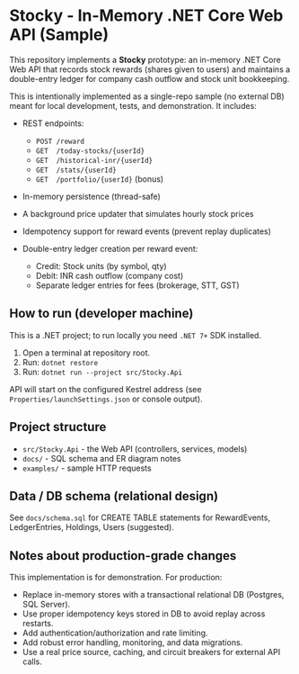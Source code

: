 
# Stocky - In-Memory .NET Core Web API (Sample)

This repository implements a **Stocky** prototype: an in-memory .NET Core Web API that records stock rewards (shares given to users) and maintains a double-entry ledger for company cash outflow and stock unit bookkeeping.

This is intentionally implemented as a single-repo sample (no external DB) meant for local development, tests, and demonstration. It includes:

- REST endpoints:
  - `POST /reward`
  - `GET  /today-stocks/{userId}`
  - `GET  /historical-inr/{userId}`
  - `GET  /stats/{userId}`
  - `GET  /portfolio/{userId}` (bonus)

- In-memory persistence (thread-safe)
- A background price updater that simulates hourly stock prices
- Idempotency support for reward events (prevent replay duplicates)
- Double-entry ledger creation per reward event:
  - Credit: Stock units (by symbol, qty)
  - Debit: INR cash outflow (company cost)
  - Separate ledger entries for fees (brokerage, STT, GST)

## How to run (developer machine)

This is a .NET project; to run locally you need `.NET 7+` SDK installed.

1. Open a terminal at repository root.
2. Run: `dotnet restore`
3. Run: `dotnet run --project src/Stocky.Api`

API will start on the configured Kestrel address (see `Properties/launchSettings.json` or console output).

## Project structure

- `src/Stocky.Api` - the Web API (controllers, services, models)
- `docs/` - SQL schema and ER diagram notes
- `examples/` - sample HTTP requests

## Data / DB schema (relational design)

See `docs/schema.sql` for CREATE TABLE statements for RewardEvents, LedgerEntries, Holdings, Users (suggested).

## Notes about production-grade changes

This implementation is for demonstration. For production:
- Replace in-memory stores with a transactional relational DB (Postgres, SQL Server).
- Use proper idempotency keys stored in DB to avoid replay across restarts.
- Add authentication/authorization and rate limiting.
- Add robust error handling, monitoring, and data migrations.
- Use a real price source, caching, and circuit breakers for external API calls.

